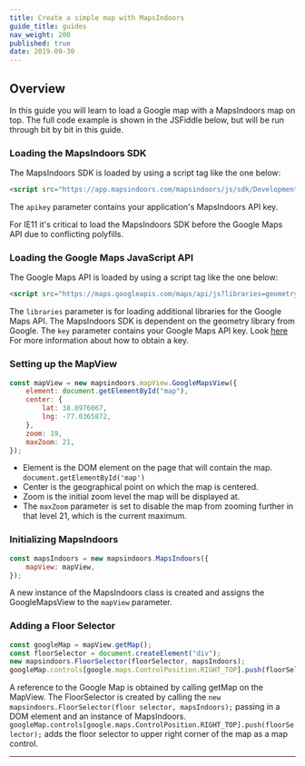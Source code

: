 ```yaml
---
title: Create a simple map with MapsIndoors
guide_title: guides
nav_weight: 200
published: true
date: 2019-09-30
---
```


## Overview

In this guide you will learn to load a Google map with a MapsIndoors map on top. The full code example is shown in the JSFiddle below, but will be run through bit by bit in this guide.

<script async src="https://jsfiddle.net/mapspeople/resg59jp/embed/html,result/"></script>

### Loading the MapsIndoors SDK

The MapsIndoors SDK is loaded by using a script tag like the one below:

```html
<script src="https://app.mapsindoors.com/mapsindoors/js/sdk/DevelopmentReleases/4.0.0-rc.1/mapsindoors-4.0.0-rc.1.js?apikey=YOUR_MAPSINDOORS_API_KEY"></script>
```
The `apikey` parameter contains your application's MapsIndoors API key.

For IE11 it's critical to load the MapsIndoors SDK before the Google Maps API due to conflicting polyfills.

### Loading the Google Maps JavaScript API

The Google Maps API is loaded by using a script tag like the one below:

```html
<script src="https://maps.googleapis.com/maps/api/js?libraries=geometry&key=YOUR_GOOGLE_API_KEY"></script>
```

The `libraries` parameter is for loading additional libraries for the Google Maps API. The MapsIndoors SDK is dependent on the geometry library from Google.
The `key` parameter contains your Google Maps API key. Look [here](https://developers-dot-devsite-v2-prod.appspot.com/maps/documentation/javascript/get-api-key) For more information about how to obtain a key.

### Setting up the MapView

```javascript
const mapView = new mapsindoors.mapView.GoogleMapsView({
    element: document.getElementById("map"),
    center: {
        lat: 38.8976067,
        lng: -77.0365872,
    },
    zoom: 19,
    maxZoom: 21,
});
```
- Element is the DOM element on the page that will contain the map. `document.getElementById('map')`
- Center is the geographical point on which the map is centered.
- Zoom is the initial zoom level the map will be displayed at.
- The `maxZoom` parameter is set to disable the map from zooming further in that level 21, which is the current maximum.

### Initializing MapsIndoors

```javascript
const mapsIndoors = new mapsindoors.MapsIndoors({
    mapView: mapView,
});
```

A new instance of the MapsIndoors class is created and assigns the GoogleMapsView to the `mapView` parameter.

### Adding a Floor Selector

```javascript
const googleMap = mapView.getMap();
const floorSelector = document.createElement("div");
new mapsindoors.FloorSelector(floorSelector, mapsIndoors);
googleMap.controls[google.maps.ControlPosition.RIGHT_TOP].push(floorSelector);
```
A reference to the Google Map is obtained by calling getMap on the MapView.
The FloorSelector is created by calling the `new mapsindoors.FloorSelector(floor selector, mapsIndoors);` passing in a DOM element and an instance of MapsIndoors.
`googleMap.controls[google.maps.ControlPosition.RIGHT_TOP].push(floorSelector);` adds the floor selector to upper right corner of the map as a map control.

---
